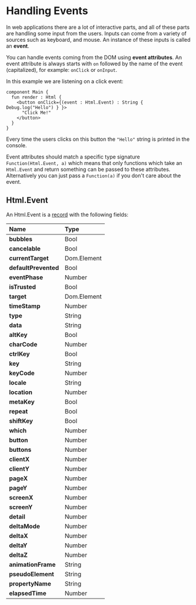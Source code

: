 # Handling Events

In web applications there are a lot of interactive parts, and all of these parts are handling some input from the users. Inputs can come from a variety of sources such as keyboard, and mouse. An instance of these inputs is called an **event**.

You can handle events coming from the DOM using **event attributes**. An event attribute is always starts with `on` followed by the name of the event \(capitalized\), for example: `onClick` or `onInput`.

In this example we are listening on a click event:

```text
component Main {
  fun render : Html {
    <button onClick={(event : Html.Event) : String { Debug.log("Hello") } }>
      "Click Me!"
    </button>
  }
}
```

Every time the users clicks on this button the `"Hello"` string is printed in the console.

Event attributes should match a specific type signature `Function(Html.Event, a)` which means that only functions which take an `Html.Event` and return something can be passed to these attributes. Alternatively you can just pass a `Function(a)` if you don't care about the event.

## Html.Event

An Html.Event is a [record](../reference/records.md) with the following fields:

| Name | Type |
| :--- | :--- |
| **bubbles** | Bool |
| **cancelable** | Bool |
| **currentTarget** | Dom.Element |
| **defaultPrevented** | Bool |
| **eventPhase** | Number |
| **isTrusted** | Bool |
| **target** | Dom.Element |
| **timeStamp** | Number |
| **type** | String |
| **data** | String |
| **altKey** | Bool |
| **charCode** | Number |
| **ctrlKey** | Bool |
| **key** | String |
| **keyCode** | Number |
| **locale** | String |
| **location** | Number |
| **metaKey** | Bool |
| **repeat** | Bool |
| **shiftKey** | Bool |
| **which** | Number |
| **button** | Number |
| **buttons** | Number |
| **clientX** | Number |
| **clientY** | Number |
| **pageX** | Number |
| **pageY** | Number |
| **screenX** | Number |
| **screenY** | Number |
| **detail** | Number |
| **deltaMode** | Number |
| **deltaX** | Number |
| **deltaY** | Number |
| **deltaZ** | Number |
| **animationFrame** | String |
| **pseudoElement** | String |
| **propertyName** | String |
| **elapsedTime** | Number |


